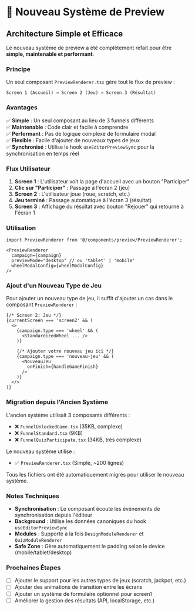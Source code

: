 # 🎯 Nouveau Système de Preview

## Architecture Simple et Efficace

Le nouveau système de preview a été complètement refait pour être **simple, maintenable et performant**.

### Principe

Un seul composant `PreviewRenderer.tsx` gère tout le flux de preview :

```
Screen 1 (Accueil) → Screen 2 (Jeu) → Screen 3 (Résultat)
```

### Avantages

✅ **Simple** : Un seul composant au lieu de 3 funnels différents  
✅ **Maintenable** : Code clair et facile à comprendre  
✅ **Performant** : Pas de logique complexe de formulaire modal  
✅ **Flexible** : Facile d'ajouter de nouveaux types de jeux  
✅ **Synchronisé** : Utilise le hook `useEditorPreviewSync` pour la synchronisation en temps réel

### Flux Utilisateur

1. **Screen 1** : L'utilisateur voit la page d'accueil avec un bouton "Participer"
2. **Clic sur "Participer"** : Passage à l'écran 2 (jeu)
3. **Screen 2** : L'utilisateur joue (roue, scratch, etc.)
4. **Jeu terminé** : Passage automatique à l'écran 3 (résultat)
5. **Screen 3** : Affichage du résultat avec bouton "Rejouer" qui retourne à l'écran 1

### Utilisation

```tsx
import PreviewRenderer from '@/components/preview/PreviewRenderer';

<PreviewRenderer
  campaign={campaign}
  previewMode="desktop" // ou 'tablet' | 'mobile'
  wheelModalConfig={wheelModalConfig}
/>
```

### Ajout d'un Nouveau Type de Jeu

Pour ajouter un nouveau type de jeu, il suffit d'ajouter un cas dans le composant `PreviewRenderer` :

```tsx
{/* Screen 2: Jeu */}
{currentScreen === 'screen2' && (
  <>
    {campaign.type === 'wheel' && (
      <StandardizedWheel ... />
    )}
    
    {/* Ajouter votre nouveau jeu ici */}
    {campaign.type === 'nouveau-jeu' && (
      <NouveauJeu
        onFinish={handleGameFinish}
      />
    )}
  </>
)}
```

### Migration depuis l'Ancien Système

L'ancien système utilisait 3 composants différents :
- ❌ `FunnelUnlockedGame.tsx` (35KB, complexe)
- ❌ `FunnelStandard.tsx` (9KB)
- ❌ `FunnelQuizParticipate.tsx` (34KB, très complexe)

Le nouveau système utilise :
- ✅ `PreviewRenderer.tsx` (Simple, ~200 lignes)

Tous les fichiers ont été automatiquement migrés pour utiliser le nouveau système.

### Notes Techniques

- **Synchronisation** : Le composant écoute les événements de synchronisation depuis l'éditeur
- **Background** : Utilise les données canoniques du hook `useEditorPreviewSync`
- **Modules** : Supporte à la fois `DesignModuleRenderer` et `QuizModuleRenderer`
- **Safe Zone** : Gère automatiquement le padding selon le device (mobile/tablet/desktop)

### Prochaines Étapes

- [ ] Ajouter le support pour les autres types de jeux (scratch, jackpot, etc.)
- [ ] Ajouter des animations de transition entre les écrans
- [ ] Ajouter un système de formulaire optionnel pour screen1
- [ ] Améliorer la gestion des résultats (API, localStorage, etc.)
